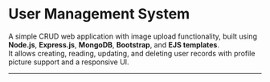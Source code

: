 # User Management System

A simple CRUD web application with image upload functionality, built using **Node.js**, **Express.js**, **MongoDB**, **Bootstrap**, and **EJS templates**.  
It allows creating, reading, updating, and deleting user records with profile picture support and a responsive UI.

---
